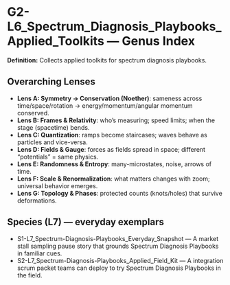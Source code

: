# G2-L6_Spectrum_Diagnosis_Playbooks_Applied_Toolkits — Genus Index
**Definition:** Collects applied toolkits for spectrum diagnosis playbooks.

## Overarching Lenses

- **Lens A: Symmetry -> Conservation (Noether)**: sameness across time/space/rotation → energy/momentum/angular momentum conserved.
- **Lens B: Frames & Relativity**: who’s measuring; speed limits; when the stage (spacetime) bends.
- **Lens C: Quantization**: ramps become staircases; waves behave as particles and vice-versa.
- **Lens D: Fields & Gauge**: forces as fields spread in space; different “potentials” = same physics.
- **Lens E: Randomness & Entropy**: many-microstates, noise, arrows of time.
- **Lens F: Scale & Renormalization**: what matters changes with zoom; universal behavior emerges.
- **Lens G: Topology & Phases**: protected counts (knots/holes) that survive deformations.

## Species (L7) — everyday exemplars
- S1-L7_Spectrum-Diagnosis-Playbooks_Everyday_Snapshot — A market stall sampling pause story that grounds Spectrum Diagnosis Playbooks in familiar cues.
- S2-L7_Spectrum-Diagnosis-Playbooks_Applied_Field_Kit — A integration scrum packet teams can deploy to try Spectrum Diagnosis Playbooks in the field.
